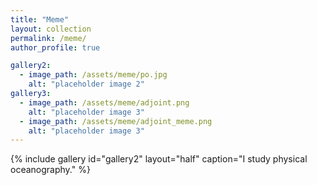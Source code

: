 ```yaml
---
title: "Meme"
layout: collection
permalink: /meme/
author_profile: true

gallery2:
  - image_path: /assets/meme/po.jpg
    alt: "placeholder image 2"
gallery3:    
  - image_path: /assets/meme/adjoint.png
    alt: "placeholder image 3"
  - image_path: /assets/meme/adjoint_meme.png
    alt: "placeholder image 3"
---
```


<!-- {% include gallery id="gallery3" class="full" caption="This is a third gallery example with two images and fills the entire content container." %} -->

{% include gallery id="gallery2" layout="half" caption="I study physical oceanography." %}
<!-- {% include gallery id="gallery3" layout="half" caption="Adjoint model." %}-->
